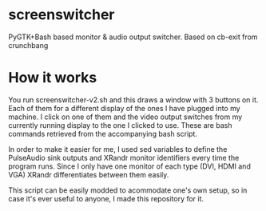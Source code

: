 # screenswitcher
PyGTK+Bash based monitor &amp; audio output switcher. Based on cb-exit from crunchbang

# How it works

You run screenswitcher-v2.sh and this draws a window with 3 buttons on it. Each of them for a different display of the ones I have plugged into my machine. I click on one of them and the video output switches from my currently running display to the one I clicked to use. These are bash commands retrieved from the accompanying bash script. 

In order to make it easier for me, I used sed variables to define the PulseAudio sink outputs and XRandr monitor identifiers every time the program runs. Since I only have one monitor of each type (DVI, HDMI and VGA) XRandr differentiates between them easily.

This script can be easily modded to acommodate one's own setup, so in case it's ever useful to anyone, I made this repository for it.
